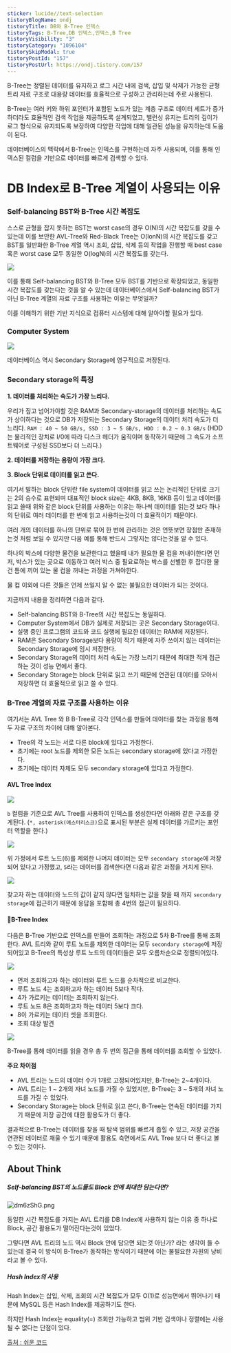 ```yaml
---
sticker: lucide//text-selection
tistoryBlogName: ondj
tistoryTitle: DB와 B-Tree 인덱스
tistoryTags: B-Tree,DB 인덱스,인덱스,B Tree
tistoryVisibility: "3"
tistoryCategory: "1096104"
tistorySkipModal: true
tistoryPostId: "157"
tistoryPostUrl: https://ondj.tistory.com/157
---
```

B-Tree는 정렬된 데이터를 유지하고 로그 시간 내에 검색, 삽입 및 삭제가 가능한 균형 트리 자료 구조로 대용량 데이터를 효율적으로 구성하고 관리하는데 주로 사용된다. 

B-Tree는 여러 키와 하위 포인터가 포함된 노드가 있는 계층 구조로 데이터 세트가 증가하더라도 효율적인 검색 작업을 제공하도록 설계되었고, 밸런싱 유지는 트리의 깊이가 로그 형식으로 유지되도록 보장하여 다양한 작업에 대해 일관된 성능을 유지하는데 도움이 된다.

데이터베이스의 맥락에서 B-Tree는 인덱스를 구현하는데 자주 사용되며, 이를 통해 인덱스된 컬럼을 기반으로 데이터를 빠르게 검색할 수 있다.

# DB Index로 B-Tree 계열이 사용되는 이유
### Self-balancing BST와 B-Tree 시간 복잡도

스스로 균형을 잡지 못하는 BST는 worst case의 경우 O(N)의 시간 복잡도를 갖을 수 있는데 이를 보안한 AVL-Tree와 Red-Black Tree는 O(lonN)의 시간 복잡도를 갖고 BST를 일반화한 B-Tree 계열 역시 조회, 삽입, 삭제 등의 작업을 진행할 때 best case 혹은 worst case 모두 동일한 O(logN)의 시간 복잡도를 갖는다. 

![](https://i.imgur.com/lAxaalI.png)

이를 통해 Self-balancing BST와 B-Tree 모두 BST를 기반으로 확장되었고, 동일한 시간 복잡도를 갖는다는 것을 알 수 있는데 데이터베이스에서 Self-balancing BST가 아닌 B-Tree 계열의 자료 구조를 사용하는 이유는 무엇일까?

이를 이해하기 위한 기반 지식으로 컴퓨터 시스템에 대해 알아야할 필요가 있다.
### Computer System

![](https://i.imgur.com/EHxzZsv.png)

데이터베이스 역시 Secondary Storage에 영구적으로 저장된다.
### Secondary storage의 특징

**1. 데이터를 처리하는 속도가 가장 느리다.**

우리가 짚고 넘어가야할 것은 RAM과 Secondary-storage의 데이터를 처리하는 속도가 상이하다는 것으로 DB가 저장되는  Secondary Storage의 데이터 처리 속도가 더 느리다.
`RAM : 40 ~ 50 GB/s, SSD : 3 ~ 5 GB/s, HDD : 0.2 ~ 0.3 GB/s`
(HDD는 물리적인 장치로 I/0에 따라 디스크 헤더가 움직이며 동작하기 때문에 그 속도가 소프트웨어로 구성된 SSD보다 더 느리다.)

**2. 데이터를 저장하는 용량이 가장 크다.**

**3. Block 단위로 데이터를 읽고 쓴다.**

여기서 말하는 block 단위란 file system이 데이터를 읽고 쓰는 논리적인 단위로 크기는 2의 승수로 표현되며 대표적인 block size는 4KB, 8KB, 16KB 등이 있고 데이터를 읽고 쓸때 위와 같은 block 단위를 사용하는 이유는 하나씩 데이터를 읽는것 보다 하나의 단위로 여러 데이터를 한 번에 읽고 사용하는것이 더 효율적이기 때문이다.

여러 개의 데이터를 하나의 단위로 묶어 한 번에 관리하는 것은 언뜻보면 장점만 존재하는것 처럼 보일 수 있지만 다음 예를 통해 반드시 그렇지는 않다는것을 알 수 있다. 

하나의 박스에 다양한 물건을 보관한다고 했을때 내가 필요한 물 컵을 꺼내야한다면
먼저, 박스가 있는 곳으로 이동하고 여러 박스 중 필요로하는 박스를 선별한 후 잡다한 물건 틈에 끼어 
있는 물 컵을 꺼내는 과정을 거쳐야한다.

물 컵 이외에 다른 것들은 언제 쓰일지 알 수 없는 불필요한 데이터가 되는 것이다.

지금까지 내용을 정리하면 다음과 같다.
- Self-balancing BST와 B-Tree의 시간 복잡도는 동일하다.
- Computer System에서 DB가 실제로 저장되는 곳은 Secondary Storage이다.
- 실행 중인 프로그램의 코드와 코드 실행에 필요한 데이터는 RAM에 저장된다.
- RAM은 Secondary Storage보다 용량이 작기 때문에 자주 쓰이지 않는 데이터는 Secondary Storage에 임시 저장한다.
- Secondary Storage의 데이터 처리 속도는 가장 느리기 때문에 최대한 적게 접근하는 것이 성능 면에서 좋다.
- Secondary Storage는 block 단위로 읽고 쓰기 때문에 연관된 데이터를 모아서 저장하면 더 효율적으로 읽고 쓸 수 있다.

### B-Tree 계열의 자료 구조를 사용하는 이유

여기서는 AVL Tree 와 B B-Tree로 각각 인덱스를 만들어 데이터를 찾는 과정을 통해 두 자료 구조의 차이에 대해 알아본다.

- Tree의 각 노드는 서로 다른 block에 있다고 가정한다.
- 초기에는 root 노드를 제외한 모든 노드는 secondary storage에 있다고 가정한다.
- 초기에는 데이터 자체도 모두 secondary storage에 있다고 가정한다.

#### AVL Tree Index

![](https://i.imgur.com/hJdwqG1.png)

`b` 컬럼을 기준으로 AVL Tree를 사용하여 인덱스를 생성한다면 아래와 같은 구조를 갖게된다.
(`*, asterisk(애스터리스크)`으로 표시된 부분은 실제 데이터를 가르키는 포인터 역할을 한다.)

![](https://i.imgur.com/BCaXAb1.png)

위 가정에서 루트 노드(6)를 제외한 나머지 데이터는 모두 `secondary storage`에 저장 되어 있다고 가정했고, `5`라는 데이터를 검색한다면 다음과 같은 과정을 거치게 된다.

![](https://i.imgur.com/mZjoICD.png)

찾고자 하는 데이터와 노드의 값이 같지 않다면 일치하는 값을 찾을 때 까지 `secondary storage`에 접근하기 때문에 응답을 포함해 총 4번의 접근이 필요하다.

#### B-Tree Index

다음은 B-Tree 기반으로 인덱스를 만들어 조회하는 과정으로 5차 B-Tree를 통해 조회한다.
AVL 트리와 같이 루트 노드를 제외한 데이터는 모두 `secondary storage`에 저장되어있고 B-Tree의 특성상 루트 노드의 데이터들은 모두 오름차순으로 정렬되어있다.

![](https://i.imgur.com/QwAbJbY.png)

- 먼저 조회하고자 하는 데이터와 루트 노드를 순차적으로 비교한다.
- 루트 노드 4는 조회하고자 하는 데이터 5보다 작다.
- 4가 가르키는 데이터는 조회하지 않는다.
- 루트 노드 8은 조회하고자 하는 데이터 5보다 크다.
- 8이 가르키는 데이터 셋을 조회한다.
- 조회 대상 발견

![](https://i.imgur.com/yPnsBOS.png)

B-Tree를 통해 데이터를 읽을 경우 총 두 번의 접근을 통해 데이터를 조회할 수 있었다.

**주요 차이점**
- AVL 트리는 노드의 데이터 수가 1개로 고정되어있지만, B-Tree는 2~4개이다.
- AVL 트리는 1 ~ 2개의 자녀 노드를 가질 수 있었지만, B-Tree는 3 ~ 5개의 자녀 노드를 가질 수 있었다.
- Secondary Storage는 block 단위로 읽고 쓴다, B-Tree는 연속된 데이터를 가지기 때문에 저장 공간에 대한 활용도가 더 좋다.

결과적으로 B-Tree는 데이터를 찾을 때 탐색 범위를 빠르게 좁힐 수 있고, 저장 공간을 연관된 데이터로 채울 수 있기 때문에 활용도 측면에서도 AVL Tree 보다 더 좋다고 볼 수 있는 것이다.

## About Think

##### Self-balancing BST의 노드들도 Block 안에 최대한 담는다면?

![dm6zShG.png](https://i.imgur.com/dm6zShG.png)

동일한 시간 복잡도를 가지는 AVL 트리를 DB Index에 사용하지 않는 이유 중 하나로 Block, 공간 활용도가 떨어진다는것이 있었다. 

그렇다면 AVL 트리의 노드 역시 Block 안에 담으면 되는것 아닌가? 라는 생각이 들 수 있는데 결국 이 방식이 B-Tree가 동작하는 방식이기 때문에 이는 불필요한 자원의 낭비라고 볼 수 있다.

##### Hash Index의 사용

Hash Index는 삽입, 삭제, 조회의 시간 복잡도가 모두 O(1)로 성능면에서 뛰어나기 때문에 MySQL 등은 Hash Index를 제공하기도 한다.

하지만 Hash Index는 equality(=) 조회만 가능하고 범위 기반 검색이나 정렬에는 사용될 수 없다는 단점이 있다.

[출처 : 쉬운 코드](https://www.youtube.com/watch?v=liPSnc6Wzfk)